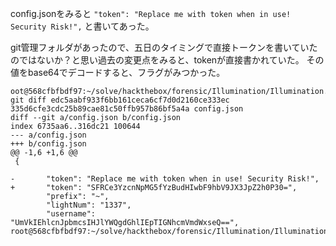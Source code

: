 
config.jsonをみると
```"token": "Replace me with token when in use! Security Risk!",```
と書いてあった。

git管理フォルダがあったので、五日のタイミングで直接トークンを書いていたのではないか？と思い過去の変更点をみると、tokenが直接書かれていた。
その値をbase64でデコードすると、フラグがみつかった。

```
oot@568cfbfbdf97:~/solve/hackthebox/forensic/Illumination/Illumination.JS# git diff edc5aabf933f6bb161ceca6cf7d0d2160ce333ec 335d6cfe3cdc25b89cae81c50ffb957b86bf5a4a config.json 
diff --git a/config.json b/config.json
index 6735aa6..316dc21 100644
--- a/config.json
+++ b/config.json
@@ -1,6 +1,6 @@
 {
 
-       "token": "Replace me with token when in use! Security Risk!",
+       "token": "SFRCe3YzcnNpMG5fYzBudHIwbF9hbV9JX3JpZ2h0P30=",
        "prefix": "~",
        "lightNum": "1337",
        "username": "UmVkIEhlcnJpbmcsIHJlYWQgdGhlIEpTIGNhcmVmdWxseQ==",
root@568cfbfbdf97:~/solve/hackthebox/forensic/Illumination/Illumination.JS# 
```